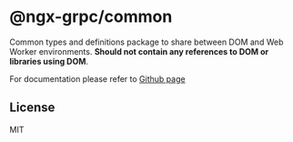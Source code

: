 # @ngx-grpc/common

Common types and definitions package to share between DOM and Web Worker environments. **Should not contain any references to DOM or libraries using DOM**.

For documentation please refer to [Github page](https://github.com/ngx-grpc/ngx-grpc)

## License

MIT

